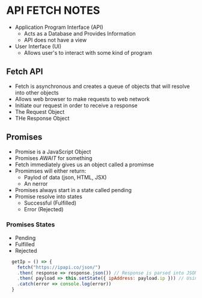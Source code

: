# API FETCH NOTES

- Application Program Interface (API)
    - Acts as a Database and Provides Information
    - API does not have a view
- User Interface (UI)
    - Allows user's to interact with some kind of program

## Fetch API

- Fetch is asynchronous and creates a queue of objects that will resolve into other objects
- Allows web browser to make requests to web network
- Initiate our request in order to receive a response
- The Request Object
- THe Response Object

## Promises

- Promise is a JavaScript Object
- Promises *AWAIT* for something
- Fetch immediately gives us an object called a promimse
- Promimses will either return:
    - Paylod of data (json, HTML, JSX)
    - An nerror
- Promises always start in a state called pending
- Promise resolve into states
    - Successful (Fulfilled)
    - Error (Rejected)

### Promises States

- Pending
- Fulfilled
- Rejected


```javascript
  getIp = () => {
    fetch("https://ipapi.co/json/")
    .then( response => response.json()) // Response is parsed into JSON
    .then( payload => this.setState({ ipAddress: payload.ip })) // Using another .then() on the parsed Response
    .catch(error => console.log(error))
  }
```